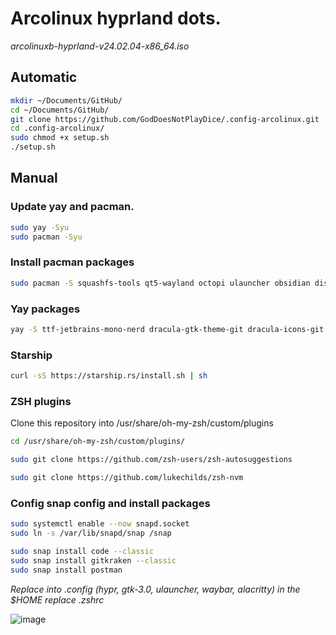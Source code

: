# Arcolinux hyprland dots.
*arcolinuxb-hyprland-v24.02.04-x86_64.iso*

## Automatic

```sh
mkdir ~/Documents/GitHub/
cd ~/Documents/GitHub/
git clone https://github.com/GodDoesNotPlayDice/.config-arcolinux.git
cd .config-arcolinux/
sudo chmod +x setup.sh
./setup.sh
```

## Manual


### Update yay and pacman.
```sh
sudo yay -Syu
sudo pacman -Syu
```

### Install pacman packages
```sh
sudo pacman -S squashfs-tools qt5-wayland octopi ulauncher obsidian discord ttf-firacode-nerd brightnessctl github-desktop-bin github-cli dracula-cursors-git nodejs npm snapd snapd-glib nomachine
```

### Yay packages
```sh
yay -S ttf-jetbrains-mono-nerd dracula-gtk-theme-git dracula-icons-git swappy snapd
```

### Starship

```sh
curl -sS https://starship.rs/install.sh | sh
```

### ZSH plugins

Clone this repository into /usr/share/oh-my-zsh/custom/plugins

```sh
cd /usr/share/oh-my-zsh/custom/plugins/
```
    
```sh
sudo git clone https://github.com/zsh-users/zsh-autosuggestions

sudo git clone https://github.com/lukechilds/zsh-nvm
```

### Config snap config and install packages
```sh
sudo systemctl enable --now snapd.socket
sudo ln -s /var/lib/snapd/snap /snap

sudo snap install code --classic
sudo snap install gitkraken --classic
sudo snap install postman
```

*Replace into .config (hypr, gtk-3.0, ulauncher, waybar, alacritty) in the $HOME replace .zshrc*


![image](https://github.com/GodDoesNotPlayDice/.config-arcolinux/assets/104604407/cf221090-6d48-4c27-9324-4b02f997b54a)



